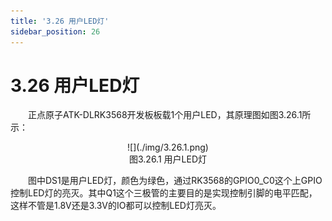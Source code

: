 ```yaml
---
title: '3.26 用户LED灯'
sidebar_position: 26
---
```


# 3.26 用户LED灯   

&emsp;&emsp;正点原子ATK-DLRK3568开发板板载1个用户LED，其原理图如图3.26.1所示：

<center>
![](./img/3.26.1.png)<br />
图3.26.1 用户LED灯
</center>

&emsp;&emsp;图中DS1是用户LED灯，颜色为绿色，通过RK3568的GPIO0_C0这个上GPIO控制LED灯的亮灭。其中Q1这个三极管的主要目的是实现控制引脚的电平匹配，这样不管是1.8V还是3.3V的IO都可以控制LED灯亮灭。
